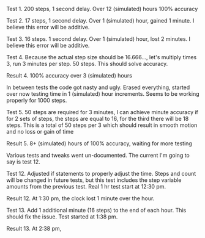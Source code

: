 Test 1. 200 steps, 1 second delay. Over 12 (simulated) hours 100% accuracy

Test 2. 17 steps, 1 second delay. Over 1 (simulated) hour, gained 1 minute. I believe this error will be additive.

Test 3. 16 steps. 1 second delay.  Over 1 (simulated) hour, lost 2 minutes. I believe this error will 
be additive.

Test 4. Because the actual step size should be 16.666…, let's multiply times 3, run 3 minutes per step. 50 steps. This should solve accuracy.

Result 4. 100% accuracy over 3 (simulated) hours


In between tests the code got nasty and ugly. Erased everything, started over now testing time in 1 (simulated) hour increments. Seems to be working properly for 1000 steps.

Test 5. 50 steps are required for 3 minutes, I can achieve minute accuracy if for 2 sets of steps, the steps are equal to 16, for the third there will be 18 steps. This is a total of 50 steps per 3 which should result in smooth motion and no loss or gain of time

Result 5. 8+ (simulated) hours of 100% accuracy, waiting for more testing


Various tests and tweaks went un-documented. The current I'm going to say is test 12.

Test 12. Adjusted if statements to properly adjust the time. Steps and count will be changed in future tests, but this test includes the step variable amounts from the previous test. Real 1 hr test start at 12:30 pm. 

Result 12. At 1:30 pm, the clock lost 1 minute over the hour.

Test 13. Add 1 additional minute (16 steps) to the end of each hour. This should fix the issue. 
Test started at 1:38 pm.

Result 13. At 2:38 pm,



